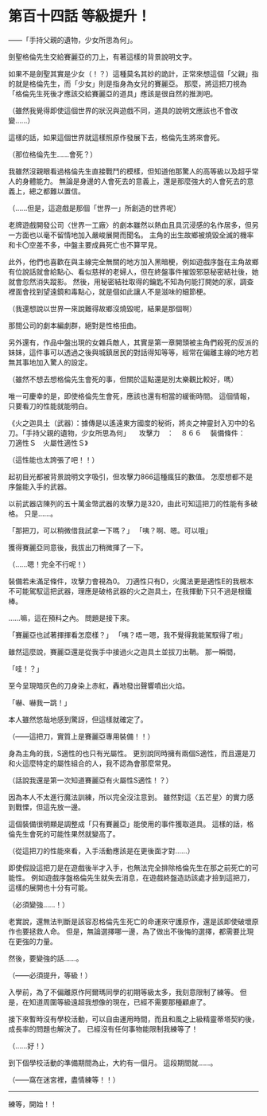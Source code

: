 # 第百十四話 等級提升！

――「手持父親的遺物，少女所思為何」。

劍聖格倫先生交給賽麗亞的刀上，有著這樣的背景說明文字。

如果不是劍聖其實是少女（！？）這種莫名其妙的詭計，正常來想這個「父親」指的就是格倫先生，而「少女」則是指身為女兒的賽麗亞。
那麼，將這把刀視為「格倫先生死後才應該交給賽麗亞的道具」應該是很自然的推測吧。

（雖然我覺得即使這個世界的狀況與遊戲不同，道具的說明文應該也不會改變……）

這樣的話，如果這個世界就這樣照原作發展下去，格倫先生將來會死。

（那位格倫先生……會死？）

我雖然沒親眼看過格倫先生直接戰鬥的模樣，但知道他那驚人的高等級以及超乎常人的身體能力。
無論是身邊的人會死去的意義上，還是那麼強大的人會死去的意義上，總之都難以置信。

（……但是，這遊戲是那個「世界一」所創造的世界呢）

老牌遊戲開發公司〈世界一工廠〉的劇本雖然以熱血且具沉浸感的名作居多，但另一方面也以毫不留情地加入嚴峻展開而聞名。
主角的出生故鄉被燒毀全滅的機率和卡〇空差不多，中盤主要成員死亡也不算罕見。

此外，他們也喜歡在與主線完全無關的地方加入黑暗梗，例如遊戲序盤在主角故鄉有位說話就會給點心、看似慈祥的老婦人，但在終盤事件摧毀邪惡秘密結社後，她就會忽然消失蹤影。
然後，用秘密結社取得的鑰匙不知為何能打開她的家，調查裡面會找到望遠鏡和毒點心，就是個如此讓人不是滋味的細節梗。

（我還想說以世界一來說難得故鄉沒燒毀呢，結果是那個啊）

那間公司的劇本編劇群，絕對是性格扭曲。

另外還有，作品中盤出現的女雜兵敵人，其實是第一章開頭被主角們殺死的反派的妹妹，這件事可以透過之後與城鎮居民的對話得知等等，經常在偏離主線的地方若無其事地加入驚人的設定。

（雖然不想去想格倫先生會死的事，但關於這點還是別太樂觀比較好，嗎）

唯一可慶幸的是，即使格倫先生會死，應該也還有相當的緩衝時間。
這個情報，只要看刀的性能就能明白。

《火之迦具土（武器）：據傳是以遙遠東方國度的秘術，將炎之神靈封入刃中的名刀。「手持父親的遺物，少女所思為何」
　攻擊力　：　８６６
　裝備條件：　刀適性Ｓ　火屬性適性Ｓ》

（這性能也太誇張了吧！！）

起初目光都被背景說明文字吸引，但攻擊力866這種瘋狂的數值。
怎麼想都不是序盤能入手的武器。

以前武器店陳列的五十萬金幣武器的攻擊力是320，由此可知這把刀的性能有多破格。
只是……。

「那把刀，可以稍微借我試拿一下嗎？」
「咦？啊、嗯。可以哦」

獲得賽麗亞同意後，我拔出刀稍微揮了一下。

（……嗯！完全不行呢！）

裝備若未滿足條件，攻擊力會視為0。
刀適性只有D，火魔法更是適性E的我根本不可能駕馭這把武器，理應是破格武器的火之迦具土，在我揮動下只不過是根鐵棒。

……嘛，這在預料之內。
問題是接下來。

「賽麗亞也試著揮揮看怎麼樣？」
「咦？唔ー嗯，我不覺得我能駕馭得了啦」

雖然這麼說，賽麗亞還是從我手中接過火之迦具土並拔刀出鞘。
那一瞬間，

「哇！？」

至今呈現暗灰色的刀身染上赤紅，轟地發出聲響噴出火焰。

「嚇、嚇我一跳！」

本人雖然悠哉地感到驚訝，但這樣就確定了。

（――這把刀，實質上是賽麗亞專用裝備！！）

身為主角的我，S適性的也只有光屬性。
更別說同時擁有兩個S適性，而且還是刀和火這麼特定的屬性組合的人，我不認為會那麼常見。

（話說我還是第一次知道賽麗亞有火屬性S適性！？）

因為本人不太進行魔法訓練，所以完全沒注意到。
雖然對這〈五芒星〉的實力感到戰慄，但這先放一邊。

這個裝備很明顯是調整成「只有賽麗亞」能使用的事件獲取道具。
這樣的話，格倫先生會死的可能性果然就變高了。

（從這把刀的性能來看，入手活動應該是在更後面才對……）

即使假設這把刀是在遊戲後半才入手，也無法完全排除格倫先生在那之前死亡的可能性。
例如遊戲序盤格倫先生就失去消息，在遊戲終盤造訪該處才撿到這把刀，這樣的展開也十分有可能。

（必須變強……！）

老實說，還無法判斷是該容忍格倫先生死亡的命運來守護原作，還是該即使破壞原作也要拯救人命。
但是，無論選擇哪一邊，為了做出不後悔的選擇，都需要比現在更強的力量。

然後，要變強的話……。

（――必須提升，等級！）

入學前，為了不偏離原作阿爾瑪同學的初期等級太多，我刻意限制了練等。
但是，在知道周圍等級遠超我想像的現在，已經不需要那種顧慮了。

接下來暫時沒有學校活動，可以自由運用時間，而且和風之上級精靈蒂塔契約後，成長率的問題也解決了。
已經沒有任何事物能限制我練等了！

（……好！）

到下個學校活動的準備期間為止，大約有一個月。
這段期間就……。

（――窩在迷宮裡，盡情練等！！）

---

練等，開始！！